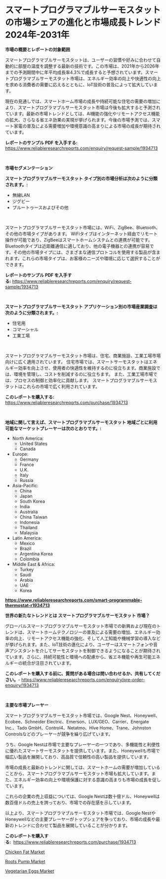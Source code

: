 <p><h1>スマートプログラマブルサーモスタットの市場シェアの進化と市場成長トレンド2024年-2031年</h1></p><p><strong>市場の概要とレポートの対象範囲</strong></p>
<p><p>スマートプログラマブルサーモスタットは、ユーザーの習慣や好みに合わせて自動的に部屋の温度を調整する最新の技術です。この市場は、2021年から2026年までの予測期間中に年平均成長率4.3%で成長すると予想されています。スマートプログラマブルサーモスタット市場は、エネルギー効率の向上や快適性の向上を求める消費者の需要に応えるとともに、IoT技術の普及によって拡大しています。</p><p>現在の見通しでは、スマートホーム市場の成長や持続可能な住宅の需要の増加により、スマートプログラマブルサーモスタット市場は今後も拡大すると予測されています。最新の市場トレンドとしては、AI機能の強化やリモートアクセス機能の拡大、さらなる省エネ効果の実現が挙げられます。今後の市場予測では、スマート家電の普及による需要増加や環境意識の高まりによる市場の成長が期待されています。</p></p>
<p><strong>レポートのサンプル PDF を入手する:</strong> <a href="https://www.reliableresearchreports.com/enquiry/request-sample/1934713">https://www.reliableresearchreports.com/enquiry/request-sample/1934713</a></p>
<p>&nbsp;</p>
<p><strong>市場セグメンテーション</strong></p>
<p><strong>スマートプログラマブルサーモスタット タイプ別の市場分析は次のように分類されます。:</strong></p>
<p><ul><li>無線LAN</li><li>ジグビー</li><li>ブルートゥースおよびその他</li></ul></p>
<p>&nbsp;</p>
<p><p>スマートプログラマブルサーモスタット市場には、WiFi、ZigBee、Bluetooth、その他の市場タイプがあります。 WiFiタイプはインターネット経由でリモート操作が可能であり、ZigBeeはスマートホームシステムとの連携が可能です。Bluetoothタイプは近距離通信に適しており、他の電子機器との連携が容易です。その他の市場タイプには、さまざまな通信プロトコルを使用する製品が含まれます。これらの市場タイプは、お客様のニーズや環境に応じて選択することができます。</p></p>
<p><strong>レポートのサンプル PDF を入手する:</strong>&nbsp;<a href="https://www.reliableresearchreports.com/enquiry/request-sample/1934713">https://www.reliableresearchreports.com/enquiry/request-sample/1934713</a></p>
<p>&nbsp;</p>
<p><strong> スマートプログラマブルサーモスタット アプリケーション別の市場産業調査は次のように分類されます。:</strong></p>
<p><ul><li>住宅用</li><li>コマーシャル</li><li>工業工場</li></ul></p>
<p>&nbsp;</p>
<p><p>スマートプログラマブルサーモスタット市場は、住宅、商業施設、工業工場市場向けに広く適用されています。 住宅市場では、スマートサーモスタットはエネルギー効率を向上させ、使用者の快適性を維持するのに役立ちます。商業施設では、環境を管理し、コストを削減するのに役立ちます。 また、工業工場市場では、プロセスの制御と効率化に貢献します。 スマートプログラマブルサーモスタットはこれらの市場で広く利用されています。</p></p>
<p><strong>このレポートを購入する:</strong>&nbsp; <a href="https://www.reliableresearchreports.com/purchase/1934713">https://www.reliableresearchreports.com/purchase/1934713</a></p>
<p>&nbsp;</p>
<p><strong>地域に関して言えば、スマートプログラマブルサーモスタット 地域ごとに利用可能なマーケットプレーヤーは次のとおりです。:</strong></p>
<p><ul>
    <li>
        North America:
        <ul>
            <li>United States</li>
            <li>Canada</li>
        </ul>
    </li>
    <li>
        Europe:
        <ul>
            <li>Germany</li>
            <li>France</li>
            <li>U.K.</li>
            <li>Italy</li>
            <li>Russia</li>
        </ul>
    </li>
    <li>
        Asia-Pacific:
        <ul>
            <li>China</li>
            <li>Japan</li>
            <li>South Korea</li>
            <li>India</li>
            <li>Australia</li>
            <li>China Taiwan</li>
            <li>Indonesia</li>
            <li>Thailand</li>
            <li>Malaysia</li>
        </ul>
    </li>
    <li>
        Latin America:
        <ul>
            <li>Mexico</li>
            <li>Brazil</li>
            <li>Argentina Korea</li>
            <li>Colombia</li>
        </ul>
    </li>
    <li>
        Middle East & Africa:
        <ul>
            <li>Turkey</li>
            <li>Saudi</li>
            <li>Arabia</li>
            <li>UAE</li>
            <li>Korea</li>
        </ul>
    </li>
    </ul></p>
<p><strong><a href="https://www.reliableresearchreports.com/smart-programmable-thermostat-r1934713">https://www.reliableresearchreports.com/smart-programmable-thermostat-r1934713</a></strong>&nbsp;</p>
<p><strong>世界の新たなトレンドとは スマートプログラマブルサーモスタット 市場？</strong></p>
<p><p>グローバルスマートプログラマブルサーモスタット市場での新興および現在のトレンドは、スマートホームテクノロジーの普及による需要の増加、エネルギー効率の向上、リモートアクセス機能の強化、そして人工知能や機械学習の導入などが挙げられます。また、IoT技術の進化により、ユーザーはスマートフォンや音声アシスタントを介してサーモスタットを制御できるようになることが期待されています。さらに、持続可能性と環境への配慮から、省エネ機能や再生可能エネルギーの統合が注目されています。</p></p>
<p><strong>このレポートを購入する前に、質問がある場合は問い合わせるか、共有してください。</strong>- <a href="https://www.reliableresearchreports.com/enquiry/pre-order-enquiry/1934713">https://www.reliableresearchreports.com/enquiry/pre-order-enquiry/1934713</a></p>
<p>&nbsp;</p>
<p><strong>主要な市場プレーヤー</strong></p>
<p><p>スマートプログラマブルサーモスタット市場では、Google Nest、Honeywell、Ecobee、Schneider Electric、Emerson、LUX/GEO、Carrier、Energate Inc.、Tado GmbH、Control4、Netatmo、Hive Home、Trane、Johnston Controlsなどのプレーヤーが競争を繰り広げています。</p><p>うち、Google Nestは市場で主要なプレーヤーの一つであり、多機能性と利便性に優れたスマートサーモスタットを提供しています。また、Honeywellも市場で幅広い製品を展開しており、高品質で信頼性の高い製品を提供しています。</p><p>市場の成長と最新のトレンドに関しては、スマートホームの需要が増加していることから、スマートプログラマブルサーモスタット市場も拡大しています。また、エネルギー効率の向上や環境保護に対する意識の高まりも市場の成長を促しています。</p><p>これらの企業の売上収益については、Google Nestは数十億ドル、Honeywellは数百億ドルの売上を誇っており、市場での存在感を示しています。</p><p>以上より、スマートプログラマブルサーモスタット市場では、Google NestやHoneywellなどの主要プレーヤーがトップシェアを争っており、市場の成長や最新のトレンドに合わせて製品を展開していることが分かります。</p></p>
<p><strong>このレポートを購入する:</strong>&nbsp;&nbsp;<a href="https://www.reliableresearchreports.com/purchase/1934713">https://www.reliableresearchreports.com/purchase/1934713</a></p>
<p><p><a href="https://github.com/jodemen/Market-Research-Report-List-2/blob/main/chicken-fat-market.md">Chicken Fat Market</a></p><p><a href="https://invited-way-688.notion.site/Roots-Pump-Market-Offer-Valuable-Insights-into-Market-Size-Market-Share-Market-Trends-and-Project-974a7d4aadc54ca9b0d559d8c1f98e3f">Roots Pump Market</a></p><p><a href="https://github.com/jj19131/Market-Research-Report-List-2/blob/main/vegetarian-eggs-market.md">Vegetarian Eggs Market</a></p></p>